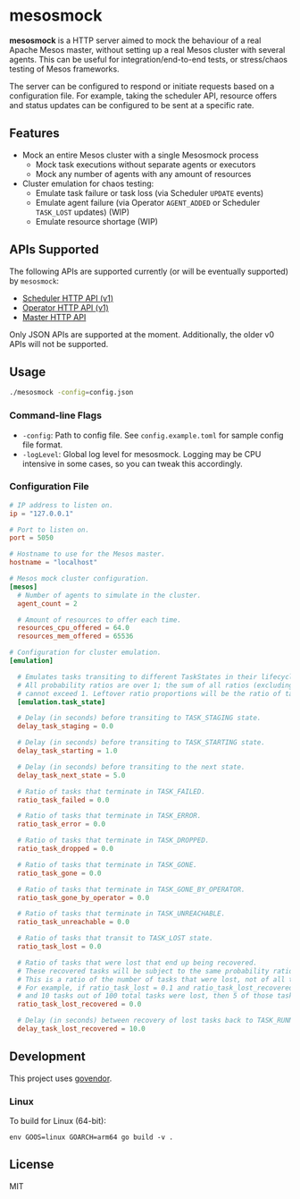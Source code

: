 # mesosmock

**mesosmock** is a HTTP server aimed to mock the behaviour of a real Apache Mesos master, without setting up a real Mesos cluster with several agents. This can be useful for integration/end-to-end tests, or stress/chaos testing of Mesos frameworks.

The server can be configured to respond or initiate requests based on a configuration file. For example, taking the scheduler API, resource offers and status updates can be configured to be sent at a specific rate.

## Features

- Mock an entire Mesos cluster with a single Mesosmock process
  - Mock task executions without separate agents or executors
  - Mock any number of agents with any amount of resources
- Cluster emulation for chaos testing:
  - Emulate task failure or task loss (via Scheduler `UPDATE` events)
  - Emulate agent failure (via Operator `AGENT_ADDED` or Scheduler `TASK_LOST` updates) (WIP)
  - Emulate resource shortage (WIP)

## APIs Supported

The following APIs are supported currently (or will be eventually supported) by `mesosmock`:

- [Scheduler HTTP API (v1)](https://mesos.apache.org/documentation/latest/scheduler-http-api/)
- [Operator HTTP API (v1)](https://mesos.apache.org/documentation/latest/operator-http-api/)
- [Master HTTP API](https://mesos.apache.org/documentation/latest/endpoints/)

Only JSON APIs are supported at the moment. Additionally, the older v0 APIs will not be supported.

## Usage

```sh
./mesosmock -config=config.json
```

### Command-line Flags

- `-config`: Path to config file. See `config.example.toml` for sample config file format.
- `-logLevel`: Global log level for mesosmock. Logging may be CPU intensive in some cases, so you can tweak this accordingly.

### Configuration File

```toml
# IP address to listen on.
ip = "127.0.0.1"

# Port to listen on.
port = 5050

# Hostname to use for the Mesos master.
hostname = "localhost"

# Mesos mock cluster configuration.
[mesos]
  # Number of agents to simulate in the cluster.
  agent_count = 2

  # Amount of resources to offer each time.
  resources_cpu_offered = 64.0
  resources_mem_offered = 65536

# Configuration for cluster emulation.
[emulation]

  # Emulates tasks transiting to different TaskStates in their lifecycle.
  # All probability ratios are over 1; the sum of all ratios (excluding ratio_task_error and ratio_task_lost_recovered)
  # cannot exceed 1. Leftover ratio proportions will be the ratio of tasks that terminate in TASK_FINISHED.
  [emulation.task_state]

  # Delay (in seconds) before transiting to TASK_STAGING state.
  delay_task_staging = 0.0

  # Delay (in seconds) before transiting to TASK_STARTING state.
  delay_task_starting = 1.0

  # Delay (in seconds) before transiting to the next state.
  delay_task_next_state = 5.0

  # Ratio of tasks that terminate in TASK_FAILED.
  ratio_task_failed = 0.0

  # Ratio of tasks that terminate in TASK_ERROR.
  ratio_task_error = 0.0

  # Ratio of tasks that terminate in TASK_DROPPED.
  ratio_task_dropped = 0.0

  # Ratio of tasks that terminate in TASK_GONE.
  ratio_task_gone = 0.0

  # Ratio of tasks that terminate in TASK_GONE_BY_OPERATOR.
  ratio_task_gone_by_operator = 0.0

  # Ratio of tasks that terminate in TASK_UNREACHABLE.
  ratio_task_unreachable = 0.0

  # Ratio of tasks that transit to TASK_LOST state.
  ratio_task_lost = 0.0

  # Ratio of tasks that were lost that end up being recovered.
  # These recovered tasks will be subject to the same probability ratios as if it was never lost in the first place.
  # This is a ratio of the number of tasks that were lost, not of all tasks.
  # For example, if ratio_task_lost = 0.1 and ratio_task_lost_recovered = 0.5,
  # and 10 tasks out of 100 total tasks were lost, then 5 of those tasks will be recovered.
  ratio_task_lost_recovered = 0.0

  # Delay (in seconds) between recovery of lost tasks back to TASK_RUNNING.
  delay_task_lost_recovered = 10.0
```

## Development

This project uses [govendor](https://github.com/kardianos/govendor).

### Linux

To build for Linux (64-bit):

```
env GOOS=linux GOARCH=arm64 go build -v .
```

## License

MIT
